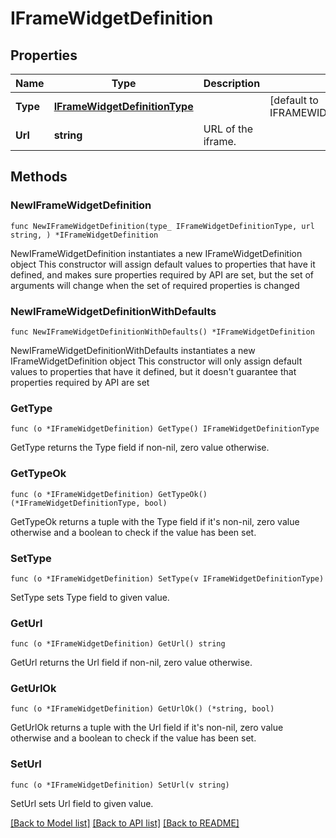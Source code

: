 # IFrameWidgetDefinition

## Properties

Name | Type | Description | Notes
---- | ---- | ----------- | ------
**Type** | [**IFrameWidgetDefinitionType**](IFrameWidgetDefinitionType.md) |  | [default to IFRAMEWIDGETDEFINITIONTYPE_IFRAME]
**Url** | **string** | URL of the iframe. | 

## Methods

### NewIFrameWidgetDefinition

`func NewIFrameWidgetDefinition(type_ IFrameWidgetDefinitionType, url string, ) *IFrameWidgetDefinition`

NewIFrameWidgetDefinition instantiates a new IFrameWidgetDefinition object
This constructor will assign default values to properties that have it defined,
and makes sure properties required by API are set, but the set of arguments
will change when the set of required properties is changed

### NewIFrameWidgetDefinitionWithDefaults

`func NewIFrameWidgetDefinitionWithDefaults() *IFrameWidgetDefinition`

NewIFrameWidgetDefinitionWithDefaults instantiates a new IFrameWidgetDefinition object
This constructor will only assign default values to properties that have it defined,
but it doesn't guarantee that properties required by API are set

### GetType

`func (o *IFrameWidgetDefinition) GetType() IFrameWidgetDefinitionType`

GetType returns the Type field if non-nil, zero value otherwise.

### GetTypeOk

`func (o *IFrameWidgetDefinition) GetTypeOk() (*IFrameWidgetDefinitionType, bool)`

GetTypeOk returns a tuple with the Type field if it's non-nil, zero value otherwise
and a boolean to check if the value has been set.

### SetType

`func (o *IFrameWidgetDefinition) SetType(v IFrameWidgetDefinitionType)`

SetType sets Type field to given value.


### GetUrl

`func (o *IFrameWidgetDefinition) GetUrl() string`

GetUrl returns the Url field if non-nil, zero value otherwise.

### GetUrlOk

`func (o *IFrameWidgetDefinition) GetUrlOk() (*string, bool)`

GetUrlOk returns a tuple with the Url field if it's non-nil, zero value otherwise
and a boolean to check if the value has been set.

### SetUrl

`func (o *IFrameWidgetDefinition) SetUrl(v string)`

SetUrl sets Url field to given value.



[[Back to Model list]](../README.md#documentation-for-models) [[Back to API list]](../README.md#documentation-for-api-endpoints) [[Back to README]](../README.md)


